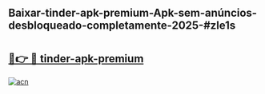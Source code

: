 ## Baixar-tinder-apk-premium-Apk-sem-anúncios-desbloqueado-completamente-2025-#zle1s

# <h2><a href="https://ainizakaria.my?title=tinder-apk-premium&ref=22M">🔗👉 🔴 tinder-apk-premium</a></h2>

[![acn](https://github.com/user-attachments/assets/0f9c940e-d8b0-45ae-aac7-cd30a18b3e1c)](https://ainizakaria.my?title=tinder-apk-premium&ref=22M)

